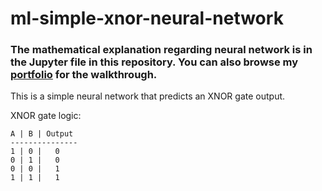 # ml-simple-xnor-neural-network

### The mathematical explanation regarding neural network is in the Jupyter file in this repository. You can also browse my [portfolio](dandycheng.github.io) for the walkthrough.

This is a simple neural network that predicts an XNOR gate output.

XNOR gate logic:

```
A | B | Output
---------------
1 | 0 |   0
0 | 1 |   0
0 | 0 |   1
1 | 1 |   1
```
